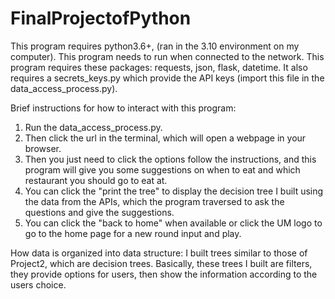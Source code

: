 # FinalProjectofPython
This program requires python3.6+, (ran in the 3.10 environment on my computer).
This program needs to run when connected to the network.
This program requires these packages: requests, json, flask, datetime. It also requires a secrets_keys.py which provide the API keys (import this file in the data_access_process.py).

Brief instructions for how to interact with this program:
1. Run the data_access_process.py.
2. Then click the url in the terminal, which will open a webpage in your browser.
3. Then you just need to click the options follow the instructions, and this program will give you some suggestions on when to eat and which restaurant you should go to eat at. 
4. You can click the "print the tree" to display the decision tree I built using the data from the APIs, which the program traversed to ask the questions and give the suggestions.
5. You can click the "back to home" when available or click the UM logo to go to the home page for a new round input and play.

How data is organized into data structure:
I built trees similar to those of Project2, which are decision trees. Basically, these trees I built are filters, they provide options for users, then show the information according to the users choice. 
